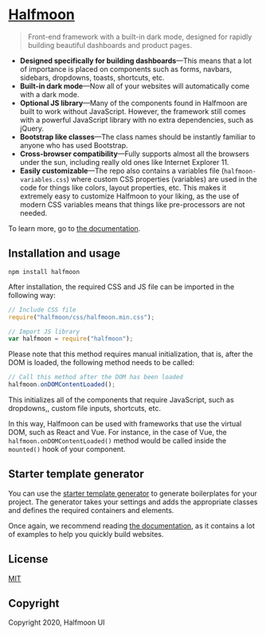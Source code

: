 
# [Halfmoon](https://www.gethalfmoon.com)

> Front-end framework with a built-in dark mode, designed for rapidly building beautiful dashboards and product pages.

- **Designed specifically for building dashboards**—This means that a lot of importance is placed on components such as forms, navbars, sidebars, dropdowns, toasts, shortcuts, etc.
- **Built-in dark mode**—Now all of your websites will automatically come with a dark mode.
- **Optional JS library**—Many of the components found in Halfmoon are built to work without JavaScript. However, the framework still comes with a powerful JavaScript library  with no extra dependencies, such as jQuery.
- **Bootstrap like classes**—The class names should be instantly familiar to anyone who has used Bootstrap.
- **Cross-browser compatibility**—Fully supports almost all the browsers under the sun, including really old ones like Internet Explorer 11.
- **Easily customizable**—The repo also contains a variables file (`halfmoon-variables.css`) where custom CSS properties (variables) are used in the code for things like colors, layout properties, etc. This makes it extremely easy to customize Halfmoon to your liking, as the use of modern CSS variables means that things like pre-processors are not needed.

To learn more, go to [the documentation](https://www.gethalfmoon.com/docs/introduction/).

## Installation and usage

```
npm install halfmoon
```

After installation, the required CSS and JS file can be imported in the following way:

```javascript
// Include CSS file
require("halfmoon/css/halfmoon.min.css");

// Import JS library
var halfmoon = require("halfmoon");
```

Please note that this method requires manual initialization, that is, after the DOM is loaded, the following method needs to be called:

```javascript
// Call this method after the DOM has been loaded
halfmoon.onDOMContentLoaded();
```

This initializes all of the components that require JavaScript, such as dropdowns,, custom file inputs, shortcuts, etc. 

In this way, Halfmoon can be used with frameworks that use the virtual DOM, such as React and Vue. For instance, in the case of Vue, the `halfmoon.onDOMContentLoaded()` method would be called inside the `mounted()` hook of your component.

## Starter template generator

You can use the [starter template generator](https://www.gethalfmoon.com/docs/page-building/#starter-template-generator) to generate boilerplates for your project. The generator takes your settings and adds the appropriate classes and defines the required containers and elements.

Once again, we recommend reading [the documentation](https://www.gethalfmoon.com/docs/introduction/), as it contains a lot of examples to help you quickly build websites.

## License

[MIT](https://www.gethalfmoon.com/license/)

## Copyright

Copyright 2020, Halfmoon UI

